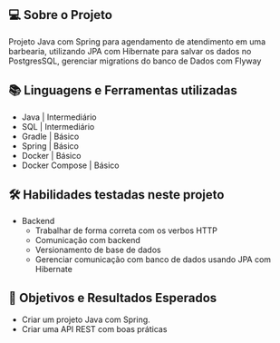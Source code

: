 ## 💻 Sobre o Projeto

Projeto Java com Spring para agendamento de atendimento em uma barbearia, utilizando JPA com Hibernate para salvar os dados no PostgresSQL, gerenciar migrations do banco de Dados com Flyway

## 📚 Linguagens e Ferramentas utilizadas

  - Java | Intermediário
  - SQL | Intermediário
  - Gradle | Básico
  - Spring | Básico
  - Docker | Básico 
  - Docker Compose | Básico 


## 🛠️ Habilidades  testadas  neste projeto
 - Backend
    - Trabalhar de forma correta com os verbos HTTP
    - Comunicação com backend
    - Versionamento de base de dados
    - Gerenciar comunicação com banco de dados usando JPA com Hibernate


## 🎯 Objetivos e Resultados Esperados

  - Criar um projeto Java com Spring.
  - Criar uma API REST com boas práticas
